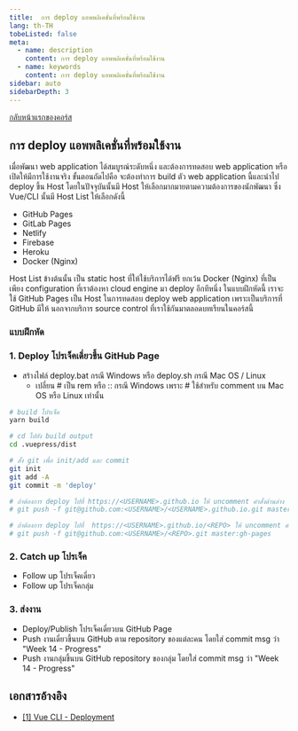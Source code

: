 ```yaml
---
title:  การ deploy แอพพลิเคชั่นที่พร้อมใช้งาน
lang: th-TH
tobeListed: false
meta:
  - name: description
    content: การ deploy แอพพลิเคชั่นที่พร้อมใช้งาน
  - name: keywords
    content: การ deploy แอพพลิเคชั่นที่พร้อมใช้งาน
sidebar: auto
sidebarDepth: 3
---
```

[กลับหน้าแรกของคอร์ส](/courses/is322/)

## การ deploy แอพพลิเคชั่นที่พร้อมใช้งาน

เมื่อพัฒนา web application ได้สมบูรณ์ระดับหนึ่ง และต้องการทดสอบ web application หรือเปิดให้มีการใช้งานจริง ขั้นตอนถัดไปคือ จะต้องทำการ build ตัว web application นี้และนำไป deploy ขึ้น Host โดยในปัจจุบันนั้นมี Host ให้เลือกมากมายตามความต้องการของนักพัฒนา ซึ่ง Vue/CLI นั้นมี Host List ให้เลือกดังนี้
  
- GitHub Pages
- GitLab Pages
- Netlify
- Firebase
- Heroku
- Docker (Nginx)

Host List ข้างต้นนั้น เป็น static host ที่ให้ใช้บริการได้ฟรี ยกเว้น Docker (Nginx) ที่เป็นเพียง configuration ที่เราต้องหา cloud engine มา deploy อีกทีหนึ่ง ในแบบฝึกหัดนี้ เราจะใช้ GitHub Pages เป็น Host ในการทดสอบ deploy web application เพราะเป็นบริการที่ GitHub มีให้ นอกจากบริการ source control ที่เราใช้กันมาตลอดบทเรียนในคอร์สนี้

### แบบฝึกหัด

### 1. Deploy โปรเจ็คเดี่ยวขึ้น GitHub Page

- สร้างไฟล์ deploy.bat กรณี Windows หรือ deploy.sh กรณี Mac OS / Linux
  - เปลี่ยน # เป็น rem หรือ :: กรณี Windows เพราะ # ใช้สำหรับ comment บน Mac OS หรือ Linux เท่านั้น

```sh
# build โปรเจ็ค
yarn build

# cd ไปยัง build output
cd .vuepress/dist

# สั่ง git เพื่อ init/add และ commit
git init
git add -A
git commit -m 'deploy'

# ถ้าต้องการ deploy ไปที่ https://<USERNAME>.github.io ให้ uncomment คำสั่งด้านล่าง
# git push -f git@github.com:<USERNAME>/<USERNAME>.github.io.git master

# ถ้าต้องการ deploy ไปที่  https://<USERNAME>.github.io/<REPO> ให้ uncomment คำสั่งด้านล่าง
# git push -f git@github.com:<USERNAME>/<REPO>.git master:gh-pages
```

### 2. Catch up โปรเจ็ค

- Follow up โปรเจ็คเดี่ยว
- Follow up โปรเจ็คกลุ่ม

### 3. ส่งงาน

- Deploy/Publish โปรเจ็คเดี่ยวบน GitHub Page
- Push งานเดี่ยวขึ้นบน GitHub ตาม repository ของแต่ละคน โดยใส่ commit msg ว่า "Week 14 - Progress"
- Push งานกลุ่มขึ้นบน GitHub repository ของกลุ่ม โดยใส่ commit msg ว่า "Week 14 - Progress"

## เอกสารอ้างอิง

- [\[1\] Vue CLI - Deployment](<https://cli.vuejs.org/guide/deployment.html>)
